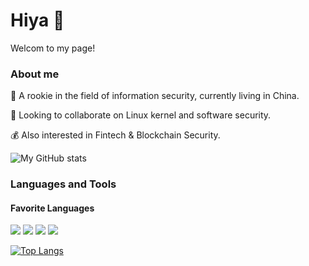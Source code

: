 # Hiya 👋

<!--
**Ganliber/Ganliber** is a ✨ _special_ ✨ repository because its `README.md` (this file) appears on your GitHub profile.

Here are some ideas to get you started:

- 🔭 I’m currently working on ...
- 🌱 I’m currently learning information security.
- 👯 I’m looking to collaborate on ...
- 🤔 I’m looking for help with ...
- 💬 Ask me about ...
- 📫 How to reach me: ...
- 😄 Pronouns: basketball, music and travelling.
- ⚡ Fun fact: ...
-->
Welcom to my page!<p></p>
### About me
👶 A rookie in the field of information security, currently living in China.<p>
👯 Looking to collaborate on Linux kernel and software security.<p>
💰 Also interested in Fintech & Blockchain Security.<p>
<!-- 🏀 basketball fan<p>
🎧 pure music lovers<p> -->

![My GitHub stats](https://github-readme-stats.vercel.app/api?username=Ganliber&show_icons=true&theme=tokyonight)
  
### Languages and Tools
#### Favorite Languages
![](https://img.shields.io/badge/language-C-orange.svg) ![](https://img.shields.io/badge/language-Rust-blue.svg)  ![](https://img.shields.io/badge/language-C++-purple.svg)  ![](https://img.shields.io/badge/language-Python-green.svg)

[![Top Langs](https://github-readme-stats.vercel.app/api/top-langs/?username=Ganliber&layout=compact&hide=perl,ada,makefile,assembly)](https://github.com/Ganliber/github-readme-stats)
